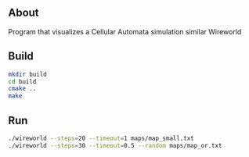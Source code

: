 ## About
Program that visualizes a Cellular Automata simulation similar Wireworld
## Build 
```sh
mkdir build
cd build
cmake ..
make
```
## Run
```sh
./wireworld --steps=20 --timeout=1 maps/map_small.txt
./wireworld --steps=30 --timeout=0.5 --random maps/map_or.txt
```
